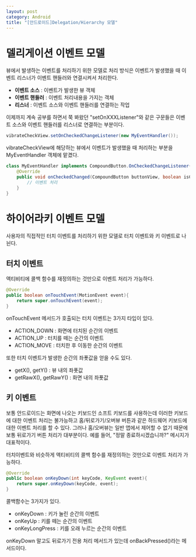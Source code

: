 ```yaml
---
layout: post
category: Android
title: "[안드로이드]Delegation/Hierarchy 모델"
---
```


# 델리게이션 이벤트 모델

뷰에서 발생하는 이벤트를 처리하기 위한 모델로 처리 방식은 이벤트가 발생했을 때 이벤트 리스너가 이벤트 핸들러와 연결시켜서 처리한다.

* **이벤트 소스** : 이벤트가 발생한 뷰 객체
* **이벤트 핸들러** : 이벤트 처리내용을 가지는 객체
* **리스너** : 이벤트 소스와 이벤트 핸들러를 연결하는 작업

이제까지 계속 공부를 하면서 쭉 봐왔던 "setOnXXXListener"와 같은 구문들은 이벤트 소스와 이벤트 핸들러를 리스너로 연결하는 부분이다.

```java
vibrateCheckView.setOnCheckedChangeListener(new MyEventHandler());
```

vibrateCheckView에 해당하는 뷰에서 이벤트가 발생했을 때 처리하는 부분을 MyEventHandler 객체에 맡겼다.

```java
class MyEventHandler implements CompoundButton.OnCheckedChangeListener{
    @Override
    public void onCheckedChanged(CompoundButton buttonView, boolean isChecked){
        // 이벤트 처리
    }
}
```

# 하이어라키 이벤트 모델

사용자의 직접적인 터치 이벤트를 처리하기 위한 모델로 터치 이벤트와 키 이벤트로 나뉜다.

## 터치 이벤트

액티비티에 콜백 함수를 재정의하는 것만으로 이벤트 처리가 가능하다.

```java
@Override
public boolean onTouchEvent(MotionEvent event){
    return super.onTouchEvent(event);
}
```

onTouchEvent 메서드가 호출되는 터치 이벤트는 3가지 타입이 있다.

* ACTION_DOWN : 화면에 터치된 순간의 이벤트
* ACTION_UP : 터치를 떼는 순간의 이벤트
* ACTION_MOVE : 터치한 후 이동한 순간의 이벤트

또한 터치 이벤트가 발생한 순간의 좌푯값을 얻을 수도 있다.

* getX(), getY() : 뷰 내의 좌푯값
* getRawX(), getRawY() : 화면 내의 좌푯값

## 키 이벤트

보통 안드로이드는 화면에 나오는 키보드인 소프트 키보드를 사용하는데 이러한 키보드에 대한 이벤트 처리는 불가능하고 홈/뒤로가기/오버뷰 버튼과 같은 하드웨어 키보드에 대한 이벤트 처리를 할 수 있다. 그러나 홈/오버뷰는 일반 앱에서 제어할 수 없기 때문에 보통 뒤로가기 버튼 처리가 대부분이다. 예를 들어, "정말 종료하시겠습니까?" 메시지가 대표적이다.

터치이벤트와 비슷하게 액티비티의 콜백 함수를 재정의하는 것만으로 이벤트 처리가 가능하다.

```java
@Override
public boolean onKeyDown(int keyCode, KeyEvent event){
    return super.onKeyDown(keyCode, event);
}
```

콜백함수는 3가지가 있다.

* onKeyDown : 키가 눌린 순간의 이벤트
* onKeyUp : 키를 떼는 순간의 이벤트
* onKeyLongPress : 키를 오래 누르는 순간의 이벤트

onKeyDown 말고도 뒤로가기 전용 처리 메서드가 있는데 onBackPressed()라는 메서드이다.